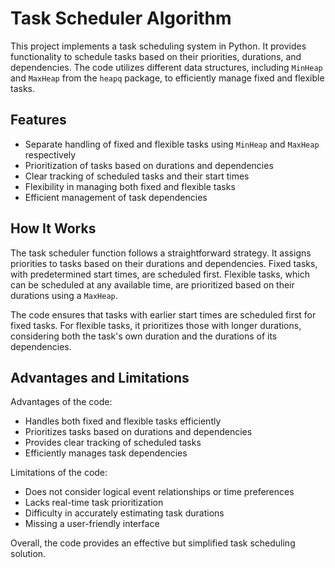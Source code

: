 # Task Scheduler Algorithm

This project implements a task scheduling system in Python. It provides functionality to schedule tasks based on their priorities, durations, and dependencies. The code utilizes different data structures, including `MinHeap` and `MaxHeap` from the `heapq` package, to efficiently manage fixed and flexible tasks.

## Features
- Separate handling of fixed and flexible tasks using `MinHeap` and `MaxHeap` respectively
- Prioritization of tasks based on durations and dependencies
- Clear tracking of scheduled tasks and their start times
- Flexibility in managing both fixed and flexible tasks
- Efficient management of task dependencies

## How It Works
The task scheduler function follows a straightforward strategy. It assigns priorities to tasks based on their durations and dependencies. Fixed tasks, with predetermined start times, are scheduled first. Flexible tasks, which can be scheduled at any available time, are prioritized based on their durations using a `MaxHeap`.

The code ensures that tasks with earlier start times are scheduled first for fixed tasks. For flexible tasks, it prioritizes those with longer durations, considering both the task's own duration and the durations of its dependencies.

## Advantages and Limitations
Advantages of the code:
- Handles both fixed and flexible tasks efficiently
- Prioritizes tasks based on durations and dependencies
- Provides clear tracking of scheduled tasks
- Efficiently manages task dependencies

Limitations of the code:
- Does not consider logical event relationships or time preferences
- Lacks real-time task prioritization
- Difficulty in accurately estimating task durations
- Missing a user-friendly interface

Overall, the code provides an effective but simplified task scheduling solution.
